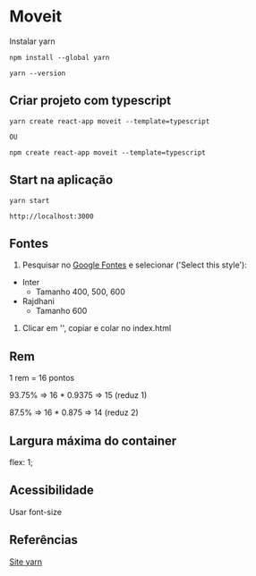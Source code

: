 # Moveit

Instalar yarn

```shell
npm install --global yarn

yarn --version
```

## Criar projeto com typescript

```shell
yarn create react-app moveit --template=typescript

OU

npm create react-app moveit --template=typescript
```

## Start na aplicação

```shell
yarn start

http://localhost:3000

```

## Fontes

1. Pesquisar no [Google Fontes](https://fonts.google.com/) e selecionar ('Select this style'):

- Inter
  - Tamanho 400, 500, 600
- Rajdhani
  - Tamanho 600

1. Clicar em '<links>', copiar e colar no index.html

## Rem

1 rem = 16 pontos

93.75% => 16 \* 0.9375 => 15 (reduz 1)

87.5% => 16 \* 0.875 => 14 (reduz 2)

## Largura máxima do container

flex: 1;

## Acessibilidade

Usar font-size

## Referências

[Site yarn](https://classic.yarnpkg.com/en/docs/install/#debian-stable)
